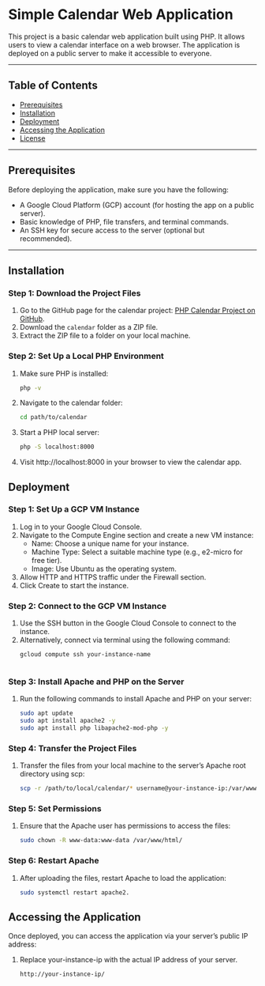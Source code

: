 # Simple Calendar Web Application

This project is a basic calendar web application built using PHP. It allows users to view a calendar interface on a web browser. The application is deployed on a public server to make it accessible to everyone.

---

## Table of Contents

- [Prerequisites](#prerequisites)
- [Installation](#installation)
- [Deployment](#deployment)
- [Accessing the Application](#accessing-the-application)
- [License](#license)

---

## Prerequisites

Before deploying the application, make sure you have the following:

- A Google Cloud Platform (GCP) account (for hosting the app on a public server).
- Basic knowledge of PHP, file transfers, and terminal commands.
- An SSH key for secure access to the server (optional but recommended).

---

## Installation

### Step 1: Download the Project Files
1. Go to the GitHub page for the calendar project: [PHP Calendar Project on GitHub](https://github.com/wftutorials/php-mini-projects/tree/main/calendar).
2. Download the `calendar` folder as a ZIP file.
3. Extract the ZIP file to a folder on your local machine.

### Step 2: Set Up a Local PHP Environment
1. Make sure PHP is installed:
   ```bash
   php -v
2. Navigate to the calendar folder:
   ```bash
   cd path/to/calendar
3. Start a PHP local server:
   ```bash
   php -S localhost:8000
4. Visit http://localhost:8000 in your browser to view the calendar app.

## Deployment

### Step 1: Set Up a GCP VM Instance
1. Log in to your Google Cloud Console.
2. Navigate to the Compute Engine section and create a new VM instance:
   - Name: Choose a unique name for your instance.
   - Machine Type: Select a suitable machine type (e.g., e2-micro for free tier).
   - Image: Use Ubuntu as the operating system.
3. Allow HTTP and HTTPS traffic under the Firewall section.
4. Click Create to start the instance.

### Step 2: Connect to the GCP VM Instance
1. Use the SSH button in the Google Cloud Console to connect to the instance.
2. Alternatively, connect via terminal using the following command:
   ```bash
   gcloud compute ssh your-instance-name



### Step 3: Install Apache and PHP on the Server
1. Run the following commands to install Apache and PHP on your server:
   ```bash
   sudo apt update
   sudo apt install apache2 -y
   sudo apt install php libapache2-mod-php -y

### Step 4: Transfer the Project Files
1. Transfer the files from your local machine to the server’s Apache root directory using scp:
   ```bash
   scp -r /path/to/local/calendar/* username@your-instance-ip:/var/www/html/


### Step 5: Set Permissions
1. Ensure that the Apache user has permissions to access the files:
   ```bash
   sudo chown -R www-data:www-data /var/www/html/

### Step 6: Restart Apache
1. After uploading the files, restart Apache to load the application:
   ```bash
   sudo systemctl restart apache2.


## Accessing the Application
Once deployed, you can access the application via your server’s public IP address:
1. Replace your-instance-ip with the actual IP address of your server.
   ```bash
   http://your-instance-ip/







